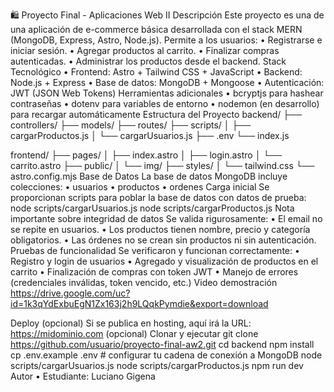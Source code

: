🛍️ Proyecto Final - Aplicaciones Web II
 Descripción
Este proyecto es una de una aplicación de e-commerce básica desarrollada con el stack MERN (MongoDB, Express, Astro, Node.js). Permite a los usuarios:
•	Registrarse e iniciar sesión.
•	Agregar productos al carrito.
•	Finalizar compras autenticadas.
•	Administrar los productos desde el backend.
 Stack Tecnológico
•	Frontend: Astro + Tailwind CSS + JavaScript
•	Backend: Node.js + Express
•	Base de datos: MongoDB + Mongoose
•	Autenticación: JWT (JSON Web Tokens)
 Herramientas adicionales
•	bcryptjs para hashear contraseñas
•	dotenv para variables de entorno
•	nodemon (en desarrollo) para recargar automáticamente
 Estructura del Proyecto
backend/
├── controllers/
├── models/
├── routes/
├── scripts/
│   ├── cargarProductos.js
│   └── cargarUsuarios.js
├── .env
└── index.js

frontend/
├── pages/
│   ├── index.astro
│   ├── login.astro
│   └── carrito.astro
├── public/
│   └── img/
├── styles/
│   └── tailwind.css
└── astro.config.mjs
 Base de Datos
La base de datos MongoDB incluye colecciones:
•	usuarios
•	productos
•	ordenes
 Carga inicial
Se proporcionan scripts para poblar la base de datos con datos de prueba:
node scripts/cargarUsuarios.js
node scripts/cargarProductos.js
 Nota importante sobre integridad de datos
Se valida rigurosamente:
•	El email no se repite en usuarios.
•	Los productos tienen nombre, precio y categoría obligatorios.
•	Las órdenes no se crean sin productos ni sin autenticación.
 Pruebas de funcionalidad
Se verificaron y funcionan correctamente:
•	Registro y login de usuarios
•	Agregado y visualización de productos en el carrito
•	Finalización de compras con token JWT
•	Manejo de errores (credenciales inválidas, token vencido, etc.)
 Video demostración
 https://drive.google.com/uc?id=1k3qYdExbuEgN1Zx163j2h9LQqkPymdie&export=download

 Deploy (opcional)
Si se publica en hosting, aquí irá la URL: https://midominio.com (opcional)
 Clonar y ejecutar
git clone https://github.com/usuario/proyecto-final-aw2.git
cd backend
npm install
cp .env.example .env  # configurar tu cadena de conexión a MongoDB
node scripts/cargarUsuarios.js
node scripts/cargarProductos.js
npm run dev
Autor
•	Estudiante: Luciano Gigena

